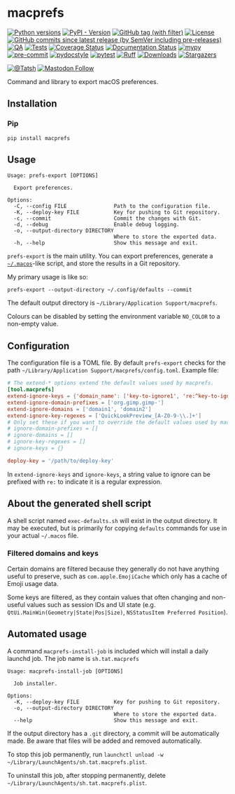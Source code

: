 # macprefs

[![Python versions](https://img.shields.io/pypi/pyversions/macprefs.svg?color=blue&logo=python&logoColor=white)](https://www.python.org/)
[![PyPI - Version](https://img.shields.io/pypi/v/macprefs)](https://pypi.org/project/macprefs/)
[![GitHub tag (with filter)](https://img.shields.io/github/v/tag/Tatsh/macprefs)](https://github.com/Tatsh/macprefs/tags)
[![License](https://img.shields.io/github/license/Tatsh/macprefs)](https://github.com/Tatsh/macprefs/blob/master/LICENSE.txt)
[![GitHub commits since latest release (by SemVer including pre-releases)](https://img.shields.io/github/commits-since/Tatsh/macprefs/v0.4.1/master)](https://github.com/Tatsh/macprefs/compare/v0.4.1...master)
[![QA](https://github.com/Tatsh/macprefs/actions/workflows/qa.yml/badge.svg)](https://github.com/Tatsh/macprefs/actions/workflows/qa.yml)
[![Tests](https://github.com/Tatsh/macprefs/actions/workflows/tests.yml/badge.svg)](https://github.com/Tatsh/macprefs/actions/workflows/tests.yml)
[![Coverage Status](https://coveralls.io/repos/github/Tatsh/macprefs/badge.svg?branch=master)](https://coveralls.io/github/Tatsh/macprefs?branch=master)
[![Documentation Status](https://readthedocs.org/projects/macprefs/badge/?version=latest)](https://macprefs.readthedocs.org/?badge=latest)
[![mypy](https://www.mypy-lang.org/static/mypy_badge.svg)](http://mypy-lang.org/)
[![pre-commit](https://img.shields.io/badge/pre--commit-enabled-brightgreen?logo=pre-commit&logoColor=white)](https://github.com/pre-commit/pre-commit)
[![pydocstyle](https://img.shields.io/badge/pydocstyle-enabled-AD4CD3)](http://www.pydocstyle.org/en/stable/)
[![pytest](https://img.shields.io/badge/pytest-zz?logo=Pytest&labelColor=black&color=black)](https://docs.pytest.org/en/stable/)
[![Ruff](https://img.shields.io/endpoint?url=https://raw.githubusercontent.com/astral-sh/ruff/main/assets/badge/v2.json)](https://github.com/astral-sh/ruff)
[![Downloads](https://static.pepy.tech/badge/macprefs/month)](https://pepy.tech/project/macprefs)
[![Stargazers](https://img.shields.io/github/stars/Tatsh/macprefs?logo=github&style=flat)](https://github.com/Tatsh/macprefs/stargazers)

[![@Tatsh](https://img.shields.io/badge/dynamic/json?url=https%3A%2F%2Fpublic.api.bsky.app%2Fxrpc%2Fapp.bsky.actor.getProfile%2F%3Factor%3Ddid%3Aplc%3Auq42idtvuccnmtl57nsucz72%26query%3D%24.followersCount%26style%3Dsocial%26logo%3Dbluesky%26label%3DFollow%2520%40Tatsh&query=%24.followersCount&style=social&logo=bluesky&label=Follow%20%40Tatsh)](https://bsky.app/profile/Tatsh.bsky.social)
[![Mastodon Follow](https://img.shields.io/mastodon/follow/109370961877277568?domain=hostux.social&style=social)](https://hostux.social/@Tatsh)

Command and library to export macOS preferences.

## Installation

### Pip

```shell
pip install macprefs
```

## Usage

```plain
Usage: prefs-export [OPTIONS]

  Export preferences.

Options:
  -C, --config FILE               Path to the configuration file.
  -K, --deploy-key FILE           Key for pushing to Git repository.
  -c, --commit                    Commit the changes with Git.
  -d, --debug                     Enable debug logging.
  -o, --output-directory DIRECTORY
                                  Where to store the exported data.
  -h, --help                      Show this message and exit.
```

`prefs-export` is the main utility. You can export preferences, generate a
[`~/.macos`](https://github.com/mathiasbynens/dotfiles/blob/main/.macos)-like script, and store the
results in a Git repository.

My primary usage is like so:

```shell
prefs-export --output-directory ~/.config/defaults --commit
```

The default output directory is `~/Library/Application Support/macprefs`.

Colours can be disabled by setting the environment variable `NO_COLOR` to a non-empty value.

## Configuration

The configuration file is a TOML file. By default `prefs-export` checks for the path
`~/Library/Application Support/macprefs/config.toml`. Example file:

```toml
# The extend-* options extend the default values used by macprefs.
[tool.macprefs]
extend-ignore-keys = {'domain_name': ['key-to-ignore1', 're:^key-to-ignore']}
extend-ignore-domain-prefixes = ['org.gimp.gimp-']
extend-ignore-domains = ['domain1', 'domain2']
extend-ignore-key-regexes = ['QuickLookPreview_[A-Z0-9-\\.]+']
# Only set these if you want to override the default values used by macprefs.
# ignore-domain-prefixes = []
# ignore-domains = []
# ignore-key-regexes = []
# ignore-keys = {}

deploy-key = '/path/to/deploy-key'
```

In `extend-ignore-keys` and `ignore-keys`, a string value to ignore can be prefixed with `re:` to
indicate it is a regular expression.

## About the generated shell script

A shell script named `exec-defaults.sh` will exist in the output directory. It may be executed, but
is primarily for copying `defaults` commands for use in your actual `~/.macos` file.

### Filtered domains and keys

Certain domains are filtered because they generally do not have anything useful to preserve, such
as `com.apple.EmojiCache` which only has a cache of Emoji usage data.

Some keys are filtered, as they contain values that often changing and non-useful values such as
session IDs and UI state (e.g. `QtUi.MainWin(Geometry|State|Pos|Size)`,
`NSStatusItem Preferred Position`).

## Automated usage

A command `macprefs-install-job` is included which will install a daily launchd job. The job name is
`sh.tat.macprefs`

```plain
Usage: macprefs-install-job [OPTIONS]

  Job installer.

Options:
  -K, --deploy-key FILE           Key for pushing to Git repository.
  -o, --output-directory DIRECTORY
                                  Where to store the exported data.
  --help                          Show this message and exit.
```

If the output directory has a `.git` directory, a commit will be automatically made. Be aware that
files will be added and removed automatically.

To stop this job permanently, run `launchctl unload -w ~/Library/LaunchAgents/sh.tat.macprefs.plist`.

To uninstall this job, after stopping permanently, delete `~/Library/LaunchAgents/sh.tat.macprefs.plist`.
